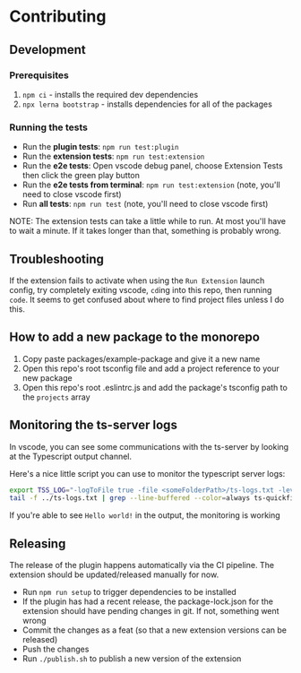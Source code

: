 # Contributing

## Development

### Prerequisites

1. `npm ci` - installs the required dev dependencies
2. `npx lerna bootstrap` - installs dependencies for all of the packages

### Running the tests

- Run the **plugin tests**: `npm run test:plugin`
- Run the **extension tests**: `npm run test:extension`
- Run the **e2e tests**: Open vscode debug panel, choose Extension Tests then click the green play button
- Run the **e2e tests from terminal**: `npm run test:extension` (note, you'll need to close vscode first)
- Run **all tests**: `npm run test` (note, you'll need to close vscode first)

NOTE: The extension tests can take a little while to run. At most you'll have to wait
a minute. If it takes longer than that, something is probably wrong.

## Troubleshooting

If the extension fails to activate when using the `Run Extension` launch config,
try completely exiting vscode, `cd`ing into this repo, then running `code`.
It seems to get confused about where to find project files unless I do this.

## How to add a new package to the monorepo

1. Copy paste packages/example-package and give it a new name
2. Open this repo's root tsconfig file and add a project reference to your new package
3. Open this repo's root .eslintrc.js and add the package's tsconfig path to the `projects` array

## Monitoring the ts-server logs

In vscode, you can see some communications with the ts-server by looking at the Typescript output channel.

Here's a nice little script you can use to monitor the typescript server logs:

```bash
export TSS_LOG="-logToFile true -file <someFolderPath>/ts-logs.txt -level verbose"
tail -f ../ts-logs.txt | grep --line-buffered --color=always ts-quickfixes-plugin
```

If you're able to see `Hello world!` in the output, the monitoring is working

## Releasing

The release of the plugin happens automatically via the CI pipeline. The extension
should be updated/released manually for now.

* Run `npm run setup` to trigger dependencies to be installed
* If the plugin has had a recent release, the package-lock.json for the extension
  should have pending changes in git. If not, something went wrong
* Commit the changes as a feat (so that a new extension versions can be released)
* Push the changes
* Run `./publish.sh` to publish a new version of the extension
